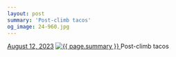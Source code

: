 ```yaml
---
layout: post
summary: 'Post-climb tacos'
og_image: 24-960.jpg
---
```


<p>
  <time>
    <a href="/24">August 12, 2023</a>
  </time>
  <a href="/24">
    <img src="{{ site.assets_url }}/24-480.jpg" srcset="{{ site.assets_url }}/24-240.jpg 240w, {{ site.assets_url }}/24-480.jpg 480w, {{ site.assets_url }}/24-720.jpg 720w, {{ site.assets_url }}/24-960.jpg 960w" sizes="(min-width: 700px) 50vw, calc(100vw - 2rem)" alt="{{ page.summary }}" />
  </a>
  <span>Post-climb tacos</span>
</p>
